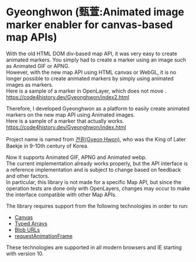 Gyeonghwon (甄萱:Animated image marker enabler for canvas-based map APIs)
==============

With the old HTML DOM div-based map API, it was very easy to create animated markers. You simply had to create a marker using an image such as Animated GIF or APNG.  
However, with the new map API using HTML canvas or WebGL, it is no longer possible to create animated markers by simply using animated images as markers.  
Here is a sample of a marker in OpenLayer, which does not move .  
https://code4history.dev/Gyeonghwon/index2.html

Therefore, I developed Gyeonghwon as a platform to easily create animated markers on the new map API using Animated images.  
Here is a sample of a marker that actually works.  
https://code4history.dev/Gyeonghwon/index.html

Project name is named from [견훤(Gyeon Hwon)](https://ko.wikipedia.org/wiki/%EA%B2%AC%ED%9B%A4), who was the King of Later Baekje in 9-10th century of Korea.

Now it supports Animated GIF, APNG and Animated webp.  
The current implementation already works properly, but the API interface is a reference implementation and is subject to change based on feedback and other factors.  
In particular, this library is not made for a specific Map API, but since the operation tests are done only with OpenLayers, changes may occur to make the interface compatible with other Map APIs.

The library requires support from the following technologies in order to run:

 * [Canvas](http://caniuse.com/#feat=canvas)
 * [Typed Arrays](http://caniuse.com/#feat=typedarrays)
 * [Blob URLs](http://caniuse.com/#feat=bloburls)
 * [requestAnimationFrame](http://caniuse.com/#feat=requestanimationframe)
 
These technologies are supported in all modern browsers and IE starting with version 10.

